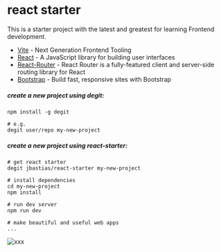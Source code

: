 # react starter

This is a starter project with the latest and greatest for learning Frontend development.

- [Vite](https://vitejs.dev/) - Next Generation Frontend Tooling
- [React](https://reactjs.org/) - A JavaScript library for building user interfaces
- [React-Router](https://reactrouter.com/) - React Router is a fully-featured client and server-side routing library for React
- [Bootstrap](https://getbootstrap.com/) - Build fast, responsive sites with Bootstrap

##### create a new project using degit:

```
npm install -g degit

# e.g.
degit user/repo my-new-project

```

##### create a new project using react-starter:

```
# get react starter
degit jbastias/react-starter my-new-project

# install dependencies
cd my-new-project
npm install

# run dev server
npm run dev

# make beautiful and useful web apps
...

```

![xxx](https://media.giphy.com/media/10jYR6HT60em2s/giphy.gif)
